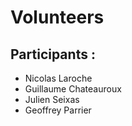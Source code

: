 # Volunteers

## Participants :

- Nicolas Laroche
- Guillaume Chateauroux
- Julien Seixas
- Geoffrey Parrier
